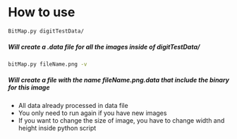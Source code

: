 <h1> How to use </h1>

```bash
BitMap.py digitTestData/
```
<h5> Will create a .data file for all the images inside of digitTestData/ </h5>

```bash
bitMap.py fileName.png -v
```
<h5> Will create a file with the name fileName.png.data that include the binary for this image </h5>

* All data already processed in data file
* You only need to run again if you have new images
* If you want to change the size of image, you have to change width and height inside python script
